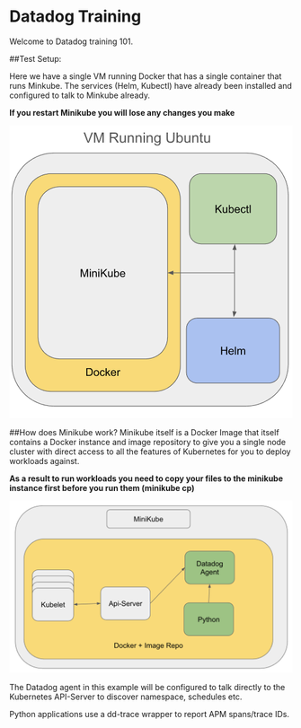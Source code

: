 # Datadog Training

Welcome to Datadog training 101.

##Test Setup:

Here we have a single VM running Docker that has a single container that runs Minkube. The services (Helm, Kubectl) have already been installed and configured to talk to Minkube already.

**If you restart Minikube you will lose any changes you make**

![image-20250324084804610](images/image-20250324084804610.png)

##How does Minikube work?
Minikube itself is a Docker Image that itself contains a Docker instance and image repository to give you a single node cluster with direct access to all the features of Kubernetes for you to deploy workloads against.

**As a result to run workloads you need to copy your files to the minikube instance first before you run them (minikube cp)**

![image-20250324085917478](images/image-20250324085917478.png)

The Datadog agent in this example will be configured to talk directly to the Kubernetes API-Server to discover namespace, schedules etc. 

Python applications use a dd-trace wrapper to report APM spans/trace IDs.
